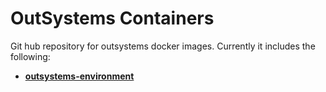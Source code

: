 # OutSystems Containers
Git hub repository for outsystems docker images. Currently it includes the following:

- __[outsystems-environment](outsystems-environment-with-sqlexp/)__
